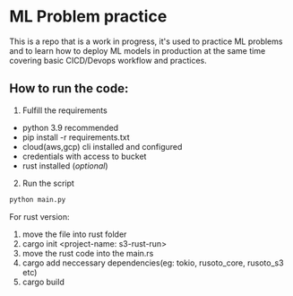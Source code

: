 # ML Problem practice

This is a repo that is a work in progress, it's used to practice ML problems and to learn how to deploy ML models in production at the same time covering basic CICD/Devops workflow and practices.




## How to run the code:


1. Fulfill the requirements
  - python 3.9 recommended
  - pip install -r requirements.txt
  - cloud(aws,gcp) cli installed and configured
  - credentials with access to bucket
  - rust installed (*optional*)
2. Run the script

```bash
python main.py
```


For rust version:
1. move the file into rust folder
2. cargo init <project-name: s3-rust-run>
3. move the rust code into the main.rs
4. cargo add neccessary dependencies(eg: tokio, rusoto_core, rusoto_s3 etc)
5. cargo build

```bash

```
```bash

```
